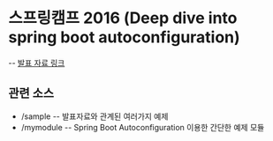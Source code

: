 # 스프링캠프 2016 (Deep dive into spring boot autoconfiguration)
-- [발표 자료 링크](http://www.slideshare.net/sbcoba/2016-deep-dive-into-spring-boot-autoconfiguration-61584342)
## 관련 소스 

- /sample 
-- 발표자료와 관계된 여러가지 예제
- /mymodule
-- Spring Boot Autoconfiguration 이용한 간단한 예제 모듈
